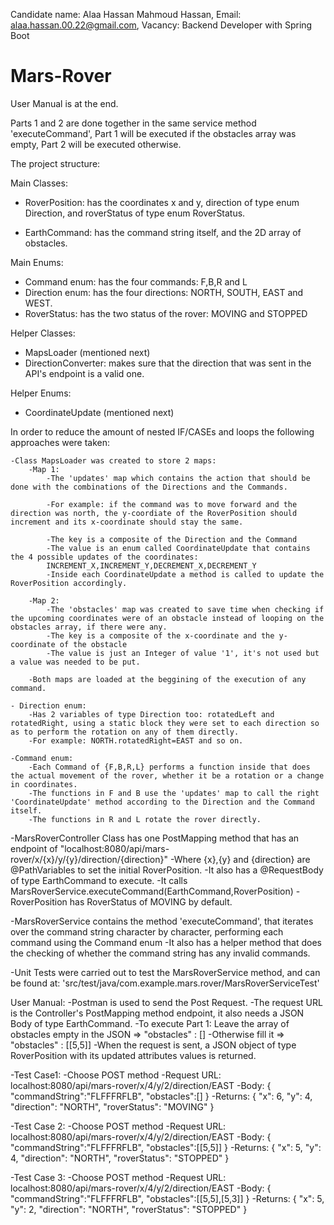 Candidate name: Alaa Hassan Mahmoud Hassan, Email: alaa.hassan.00.22@gmail.com, Vacancy: Backend Developer with Spring Boot

# Mars-Rover
User Manual is at the end.

Parts 1 and 2 are done together in the same service method 'executeCommand', Part 1 will be executed if the obstacles array was empty, Part 2 will be executed otherwise.

The project structure:

Main Classes:
- RoverPosition: has the coordinates x and y, direction of type enum Direction, and roverStatus of type enum RoverStatus.

- EarthCommand: has the command string itself, and the 2D array of obstacles.

Main Enums:
- Command enum: has the four commands: F,B,R and L
- Direction enum: has the four directions: NORTH, SOUTH, EAST and WEST.
- RoverStatus: has the two status of the rover: MOVING and STOPPED

Helper Classes:
- MapsLoader (mentioned next)
- DirectionConverter: makes sure that the direction that was sent in the API's endpoint is a valid one.

Helper Enums:
- CoordinateUpdate (mentioned next)

In order to reduce the amount of nested IF/CASEs and loops the following approaches were taken:

	-Class MapsLoader was created to store 2 maps:
		-Map 1: 
			-The 'updates' map which contains the action that should be done with the combinations of the Directions and the Commands.
			
			-For example: if the command was to move forward and the direction was north, the y-coordiate of the RoverPosition should increment and its x-coordinate should stay the same.
			
			-The key is a composite of the Direction and the Command
			-The value is an enum called CoordinateUpdate that contains the 4 possible updates of the coordinates: 
			INCREMENT_X,INCREMENT_Y,DECREMENT_X,DECREMENT_Y
			-Inside each CoordinateUpdate a method is called to update the RoverPosition accordingly.
			
		-Map 2:
			-The 'obstacles' map was created to save time when checking if the upcoming coordinates were of an obstacle instead of looping on the obstacles array, if there were any.
			-The key is a composite of the x-coordinate and the y-coordinate of the obstacle
			-The value is just an Integer of value '1', it's not used but a value was needed to be put.
			
		-Both maps are loaded at the beggining of the execution of any command.

	- Direction enum:
		-Has 2 variables of type Direction too: rotatedLeft and rotatedRight, using a static block they were set to each direction so as to perform the rotation on any of them directly.
		-For example: NORTH.rotatedRight=EAST and so on.
		
	-Command enum:
		-Each Command of {F,B,R,L} performs a function inside that does the actual movement of the rover, whether it be a rotation or a change in coordinates.
		-The functions in F and B use the 'updates' map to call the right 'CoordinateUpdate' method according to the Direction and the Command itself.
		-The functions in R and L rotate the rover directly.


-MarsRoverController Class has one PostMapping method that has an endpoint of "localhost:8080/api/mars-rover/x/{x}/y/{y}/direction/{direction}"
	-Where {x},{y} and {direction} are @PathVariables to set the initial RoverPosition.
	-It also has a @RequestBody of type EarthCommand to execute.
	-It calls MarsRoverService.executeCommand(EarthCommand,RoverPosition)
	-RoverPosition has RoverStatus of MOVING by default.
	
-MarsRoverService contains the method 'executeCommand', that iterates over the command string character by character, performing each command using the Command enum
	-It also has a helper method that does the checking of whether the command string has any invalid commands.
	
-Unit Tests were carried out to test the MarsRoverService method, and can be found at: 'src/test/java/com.example.mars.rover/MarsRoverServiceTest'

	
User Manual:
-Postman is used to send the Post Request.
-The request URL is the Controller's PostMapping method endpoint, it also needs a JSON Body of type EarthCommand.
-To execute Part 1: Leave the array of obstacles empty in the JSON => "obstacles" : []
-Otherwise fill it => "obstacles" : [[5,5]]
-When the request is sent, a JSON object of type RoverPosition with its updated attributes values is returned.

-Test Case1:
	-Choose POST method
	-Request URL: localhost:8080/api/mars-rover/x/4/y/2/direction/EAST
	-Body:
		{
		"commandString":"FLFFFRFLB",
		"obstacles":[]
		}
	-Returns:
		{
		"x": 6,
		"y": 4,
		"direction": "NORTH",
		"roverStatus": "MOVING"
		}
		
-Test Case 2:
	-Choose POST method
	-Request URL: localhost:8080/api/mars-rover/x/4/y/2/direction/EAST
	-Body:
		{
		"commandString":"FLFFFRFLB",
		"obstacles":[[5,5]]
		}
	-Returns:
		{
			"x": 5,
			"y": 4,
			"direction": "NORTH",
			"roverStatus": "STOPPED"
		}

-Test Case 3:
	-Choose POST method
	-Request URL: localhost:8080/api/mars-rover/x/4/y/2/direction/EAST
	-Body:
		{
		"commandString":"FLFFFRFLB",
		"obstacles":[[5,5],[5,3]]
		}
	-Returns:
		{
			"x": 5,
			"y": 2,
			"direction": "NORTH",
			"roverStatus": "STOPPED"
		}
